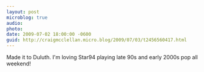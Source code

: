 ```yaml
---
layout: post
microblog: true
audio: 
photo: 
date: 2009-07-02 18:00:00 -0600
guid: http://craigmcclellan.micro.blog/2009/07/03/t2456560417.html
---
```

Made it to Duluth. I'm loving Star94 playing late 90s and early 2000s pop all weekend!
